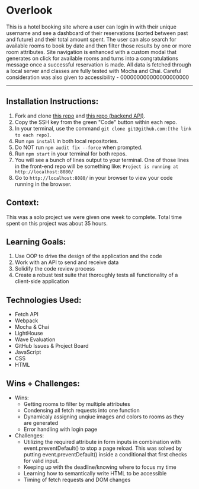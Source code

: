 # Overlook
[//]: <>
This is a hotel booking site where a user can login in with their unique username and see a dashboard of their reservations (sorted between past and future) and their total amount spent. The user can also search for available rooms to book by date and then filter those results by one or more room attributes. Site navigation is enhanced with a custom modal that generates on click for available rooms and turns into a congratulations message once a successful reservation is made. All data is fetched through a local server and classes are fully tested with Mocha and Chai. Careful consideration was also given to accessibility - 000000000000000000000

---

## Installation Instructions:
[//]: <>
1. Fork and clone [this repo](https://github.com/qrispi/overlook) and [this repo (backend API)](https://github.com/turingschool-examples/overlook-api).
1. Copy the SSH key from the green "Code" button within each repo.
1. In your terminal, use the command `git clone git@github.com:[the link to each repo]`.
1. Run `npm install` in both local repositories.
1. Do NOT run `npm audit fix --force` when prompted.
1. Run `npm start` in your terminal for both repos.
1. You will see a bunch of lines output to your terminal. One of those lines in the front-end repo will be something like:
  `Project is running at http://localhost:8080/`
1. Go to `http://localhost:8080/` in your browser to view your code running in the browser.

## Context:
[//]: <>
This was a solo project we were given one week to complete. Total time spent on this project was about 35 hours.

## Learning Goals:
[//]: <>
1. Use OOP to drive the design of the application and the code
1. Work with an API to send and receive data
1. Solidify the code review process
1. Create a robust test suite that thoroughly tests all functionality of a client-side application

## Technologies Used:
[//]: <>
- Fetch API
- Webpack
- Mocha & Chai
- LightHouse
- Wave Evaluation
- GitHub Issues & Project Board
- JavaScript
- CSS
- HTML

## Wins + Challenges:
[//]: <>
- Wins:
  - Getting rooms to filter by multiple attributes
  - Condensing all fetch requests into one function
  - Dynamicaly assigning unqiue images and colors to rooms as they are generated
  - Error handling with login page
- Challenges:
  - Utilizing the required attribute in form inputs in combination with event.preventDefault() to stop a page reload. This was solved by putting event.preventDefault() inside a conditional that first checks for valid input.
  - Keeping up with the deadline/knowing where to focus my time
  - Learning how to semantically write HTML to be accessible
  - Timing of fetch requests and DOM changes
